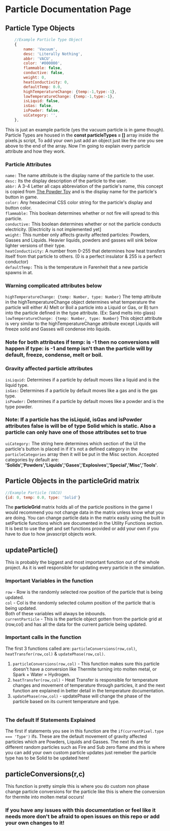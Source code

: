 # Particle Documentation Page
## Particle Type Objects
```js
    //Example Particle Type Object
    {
        name: 'Vacuum',
        desc: 'Literally Nothing',
        abbr: 'VACU',
        color: '#000000',
        flammable: false,
        conductive: false,
        weight: 0,
        heatConductivity: 0,
        defaultTemp: 0.0, 
        highTemperatureChange: {temp:-1,type:-1},
        lowTemperatureChange: {temp:-1,type:-1},
        isLiquid: false,
        isGas: false,
        isPowder: false,
        uiCategory: '',
    },
```
This is just an example particle (yes the vacuum particle is in game though). Particle Types are housed in the **const particleTypes = []** array inside the pixels.js script, To add your own just add an object just like the one you see above to the end of the array. Now I'm going to explain every particle attribute and how they work.
### Particle Attributes
`name:` The name attribute is the display name of the particle to the user.<br>
`desc:` Its the display description of the particle to the user.<br>
`abbr:` A 3-4 Letter all caps abbreviation of the particle's name, this concept is copied from [The Powder Toy](https://powdertoy.co.uk/) and is the display name for the particle's button in game.<br>
`color:` Any hexadecimal CSS color string for the particle's display and button color.<br>
`flammable:` This boolean determines whether or not fire will spread to this particle.<br>
`conductive:` This boolean determines whether or not the particle conducts electricity. [Electricity is not implemented yet]<br>
`weight:` This number only affects gravity affected particles: Powders, Gasses and Liquids. Heavier liquids, powders and gasses will sink below lighter versions of their type.<br>
`heatConductivity:` A number from 0-255 that determines how heat transfers itself from that particle to others. (0 is a perfect insulator & 255 is a perfect conductor)<br>
`defaultTemp:` This is the temperature in Farenheit that a new particle spawns in at.<br>
### **Warning complicated attributes below**
`highTemperatureChange: {temp: Number, type: Number}` The temp attribute in the highTemperatureChange object determines what temperature the particle will either A) Melt or Boil a particle into a Liquid or Gas, or B) turn into the particle defined in the type attribute. (Ex: Sand melts into glass)<br>
`lowTemperatureChange: {temp: Number, type: Number}` This object attribute is very similar to the highTemperatureChange attribute except Liquids will freeze solid and Gasses will condense into liquids.
### Note for both attributes if temp: is -1 then no conversions will happen if type: is -1 and temp isn't than the particle will by default, freeze, condense, melt or boil.
### **Gravity affected particle attributes**
`isLiquid:` Determines if a particle by default moves like a liquid and is the liquid type.<br>
`isGas:` Determines if a particle by default moves like a gas and is the gas type.<br>
`isPowder:` Determines if a particle by default moves like a powder and is the type powder.<br>
### Note: If a particle has the isLiquid, isGas and isPowder attributes false is will be of type Solid which is static. Also a particle can only have one of those attributes set to true
`uiCategory:` The string here determines which section of the UI the particle's button is placed in if it's not a defined category in the `particleCategories` array then it will be put in the Misc section. Accepted categories by default are: **'Solids','Powders','Liquids','Gases','Explosives','Special','Misc','Tools'**.
## Particle Objects in the particleGrid matrix
```js
//Example Particle (VACU)
{id: 0, temp: 0.0, type: 'Solid'}
```
The **particleGrid** matrix holds all of the particle positions in the game I would recommend you not change data in the matrix unless know what you are doing. You can change particle data in the matrix easily using the built in setParticle functions which are documented in the Utility Functions section.<br>
It is best to use the get and set functions provided or add your own if you have to due to how javascript objects work.
## updateParticle()
This is probably the biggest and most important function out of the whole project. As it is well responsible for updating every particle in the simulation.<br>
### Important Variables in the function
`row` - Row is the randomly selected row position of the particle that is being updated.<br>
`col` - Col is the randomly selected column position of the particle that is being updated.<br> Both of these variables will always be inbounds.<br>
`currentParticle` - This is the particle object gotten from the particle grid at (row,col) and has all the data for the current particle being updated.<br>
### Important calls in the function
The first 3 functions called are: `particleConversions(row,col)`, `heatTransfer(row,col)` & `updatePhase(row,col)`.<br>
1. `particleConversions(row,col)` - This function makes sure this particle doesn't have a conversion like Thermite turning into molten metal, or Spark + Water = Hydrogen.<br>
2. `heatTransfer(row,col)` - Heat Transfer is responsible for temperature changes and movement of temperature through particles, it and the next function are explained in better detail in the temperature documentation.
3. `updatePhase(row,col)` - updatePhase will change the phase of the particle based on its current temperature and type.<br><br>
### The default If Statements Explained
The first if statements you see in this function are the `if(currentPixel.type === 'Type')` ifs. These are the default movement of gravity affected particles which are Powders, Liquids and Gasses. The next ifs are for different random particles such as Fire and Sub zero flame and this is where you can add your own custom particle updates just remeber the particle type has to be Solid to be updated here!
## particleConversions(r,c)
This function is pretty simple this is where you do custom non phase change particle conversions for the particle like this is where the conversion for thermite into molten metal occurs!
### **If you have any issues with this documentation or feel like it needs more don't be afraid to open issues on this repo or add your own changes to it!**